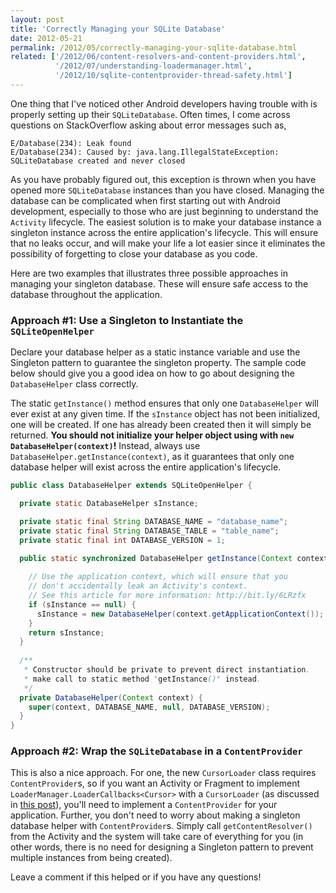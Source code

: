 ```yaml
---
layout: post
title: 'Correctly Managing your SQLite Database'
date: 2012-05-21
permalink: /2012/05/correctly-managing-your-sqlite-database.html
related: ['/2012/06/content-resolvers-and-content-providers.html',
          '/2012/07/understanding-loadermanager.html',
          '/2012/10/sqlite-contentprovider-thread-safety.html']
---
```

One thing that I've noticed other Android developers having trouble with is properly
setting up their `SQLiteDatabase`. Often times, I come across questions on StackOverflow
asking about error messages such as,

```
E/Database(234): Leak found
E/Database(234): Caused by: java.lang.IllegalStateException: SQLiteDatabase created and never closed
```

As you have probably figured out, this exception is thrown when you have opened more
`SQLiteDatabase` instances than you have closed. Managing the database can be complicated
when first starting out with Android development, especially to those who are just beginning
to understand the `Activity` lifecycle. The easiest solution is to make your database
instance a singleton instance across the entire application's lifecycle. This will ensure
that no leaks occur, and will make your life a lot easier since it eliminates the
possibility of forgetting to close your database as you code.

<!--more-->

Here are two examples that illustrates three possible approaches in managing your
singleton database. These will ensure safe access to the database throughout the application.

### Approach #1: Use a Singleton to Instantiate the `SQLiteOpenHelper`

Declare your database helper as a static instance variable and use the Singleton
pattern to guarantee the singleton property. The sample code below should give you a good
idea on how to go about designing the `DatabaseHelper` class correctly.

The static `getInstance()` method ensures that only one `DatabaseHelper`
will ever exist at any given time. If the `sInstance` object has not been initialized,
one will be created. If one has already been created then it will simply be returned.
<strong>You should not initialize your helper object using with `new DatabaseHelper(context)`!</strong>
Instead, always use `DatabaseHelper.getInstance(context)`, as it guarantees that only one
database helper will exist across the entire application's lifecycle.

```java
public class DatabaseHelper extends SQLiteOpenHelper { 

  private static DatabaseHelper sInstance;

  private static final String DATABASE_NAME = "database_name";
  private static final String DATABASE_TABLE = "table_name";
  private static final int DATABASE_VERSION = 1;

  public static synchronized DatabaseHelper getInstance(Context context) {
     
    // Use the application context, which will ensure that you 
    // don't accidentally leak an Activity's context.
    // See this article for more information: http://bit.ly/6LRzfx
    if (sInstance == null) {
      sInstance = new DatabaseHelper(context.getApplicationContext());
    }
    return sInstance;
  }
    
  /**
   * Constructor should be private to prevent direct instantiation.
   * make call to static method "getInstance()" instead.
   */
  private DatabaseHelper(Context context) {
    super(context, DATABASE_NAME, null, DATABASE_VERSION);
  }
}
```

### Approach #2: Wrap the `SQLiteDatabase` in a `ContentProvider`

This is also a nice approach. For one, the new `CursorLoader` class requires
`ContentProvider`s, so if you want an Activity or Fragment to implement `LoaderManager.LoaderCallbacks<Cursor>`
with a `CursorLoader` (as discussed in <a href="/2012/07/understanding-loadermanager.html">this post</a>),
you'll need to implement a `ContentProvider` for your application. Further, you don't need to worry
about making a singleton database helper with `ContentProvider`s. Simply call `getContentResolver()`
from the Activity and the system will take care of everything for you (in other words, there is no
need for designing a Singleton pattern to prevent multiple instances from being created).

Leave a comment if this helped or if you have any questions!
